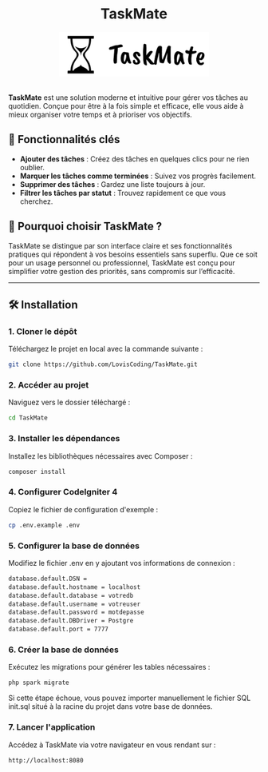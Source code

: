 <div align="center">
    <h1>TaskMate</h1>
</div>

<div align="center">
    <img src="./public/assets/imgs/Logo_TaskMate.svg" alt="TaskMate Logo" width="300">
</div>

<br>

**TaskMate** est une solution moderne et intuitive pour gérer vos tâches au quotidien. Conçue pour être à la fois simple et efficace, elle vous aide à mieux organiser votre temps et à prioriser vos objectifs.  

## 🌟 **Fonctionnalités clés**  
- **Ajouter des tâches** : Créez des tâches en quelques clics pour ne rien oublier.  
- **Marquer les tâches comme terminées** : Suivez vos progrès facilement.  
- **Supprimer des tâches** : Gardez une liste toujours à jour.  
- **Filtrer les tâches par statut** : Trouvez rapidement ce que vous cherchez.  

## 🚀 **Pourquoi choisir TaskMate ?**  
TaskMate se distingue par son interface claire et ses fonctionnalités pratiques qui répondent à vos besoins essentiels sans superflu. Que ce soit pour un usage personnel ou professionnel, TaskMate est conçu pour simplifier votre gestion des priorités, sans compromis sur l’efficacité.  

---

## 🛠️ **Installation**  

### 1. **Cloner le dépôt**  
Téléchargez le projet en local avec la commande suivante :  
```bash
git clone https://github.com/LovisCoding/TaskMate.git
```

### 2. **Accéder au projet**
Naviguez vers le dossier téléchargé :  
```bash
cd TaskMate
```

### 3. **Installer les dépendances**
Installez les bibliothèques nécessaires avec Composer :  
```bash
composer install
```

### 4. **Configurer CodeIgniter 4**
Copiez le fichier de configuration d'exemple :  
```bash
cp .env.example .env
```

### 5. **Configurer la base de données**
Modifiez le fichier .env en y ajoutant vos informations de connexion :
```bash
database.default.DSN =
database.default.hostname = localhost
database.default.database = votredb
database.default.username = votreuser
database.default.password = motdepasse
database.default.DBDriver = Postgre
database.default.port = 7777
```

### 6. **Créer la base de données**
Exécutez les migrations pour générer les tables nécessaires : 
```bash
php spark migrate
```

Si cette étape échoue, vous pouvez importer manuellement le fichier SQL init.sql situé à la racine du projet dans votre base de données.

### 7. **Lancer l'application**
Accédez à TaskMate via votre navigateur en vous rendant sur :
```bash
http://localhost:8080
```